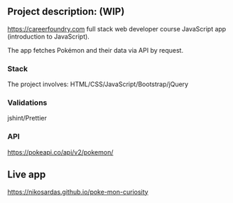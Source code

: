 

## Project description: (WIP)
https://careerfoundry.com full stack web developer course JavaScript app (introduction to JavaScript).

The app fetches Pokémon and their data via API by request.

### Stack
The project involves: HTML/CSS/JavaScript/Bootstrap/jQuery<br>
### Validations
jshint/Prettier<br>
### API
https://pokeapi.co/api/v2/pokemon/<br>

## Live app
https://nikosardas.github.io/poke-mon-curiosity

